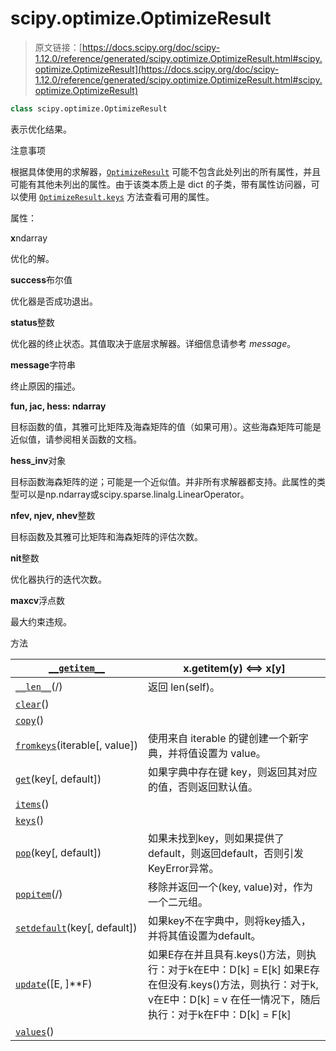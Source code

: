 # scipy.optimize.OptimizeResult

> 原文链接：[https://docs.scipy.org/doc/scipy-1.12.0/reference/generated/scipy.optimize.OptimizeResult.html#scipy.optimize.OptimizeResult](https://docs.scipy.org/doc/scipy-1.12.0/reference/generated/scipy.optimize.OptimizeResult.html#scipy.optimize.OptimizeResult)

```py
class scipy.optimize.OptimizeResult
```

表示优化结果。

注意事项

根据具体使用的求解器，[`OptimizeResult`](#scipy.optimize.OptimizeResult "scipy.optimize.OptimizeResult") 可能不包含此处列出的所有属性，并且可能有其他未列出的属性。由于该类本质上是 dict 的子类，带有属性访问器，可以使用 [`OptimizeResult.keys`](scipy.optimize.OptimizeResult.keys.html#scipy.optimize.OptimizeResult.keys "scipy.optimize.OptimizeResult.keys") 方法查看可用的属性。

属性：

**x**ndarray

优化的解。

**success**布尔值

优化器是否成功退出。

**status**整数

优化器的终止状态。其值取决于底层求解器。详细信息请参考 *message*。

**message**字符串

终止原因的描述。

**fun, jac, hess: ndarray**

目标函数的值，其雅可比矩阵及海森矩阵的值（如果可用）。这些海森矩阵可能是近似值，请参阅相关函数的文档。

**hess_inv**对象

目标函数海森矩阵的逆；可能是一个近似值。并非所有求解器都支持。此属性的类型可以是np.ndarray或scipy.sparse.linalg.LinearOperator。

**nfev, njev, nhev**整数

目标函数及其雅可比矩阵和海森矩阵的评估次数。

**nit**整数

优化器执行的迭代次数。

**maxcv**浮点数

最大约束违规。

方法

| [`__getitem__`](scipy.optimize.OptimizeResult.__getitem__.html#scipy.optimize.OptimizeResult.__getitem__ "scipy.optimize.OptimizeResult.__getitem__") | x.__getitem__(y) <==> x[y] |
| --- | --- |
| [`__len__`](scipy.optimize.OptimizeResult.__len__.html#scipy.optimize.OptimizeResult.__len__ "scipy.optimize.OptimizeResult.__len__")(/) | 返回 len(self)。 |
| [`clear`](scipy.optimize.OptimizeResult.clear.html#scipy.optimize.OptimizeResult.clear "scipy.optimize.OptimizeResult.clear")() |  |
| [`copy`](scipy.optimize.OptimizeResult.copy.html#scipy.optimize.OptimizeResult.copy "scipy.optimize.OptimizeResult.copy")() |  |
| [`fromkeys`](scipy.optimize.OptimizeResult.fromkeys.html#scipy.optimize.OptimizeResult.fromkeys "scipy.optimize.OptimizeResult.fromkeys")(iterable[, value]) | 使用来自 iterable 的键创建一个新字典，并将值设置为 value。 |
| [`get`](scipy.optimize.OptimizeResult.get.html#scipy.optimize.OptimizeResult.get "scipy.optimize.OptimizeResult.get")(key[, default]) | 如果字典中存在键 key，则返回其对应的值，否则返回默认值。 |
| [`items`](scipy.optimize.OptimizeResult.items.html#scipy.optimize.OptimizeResult.items "scipy.optimize.OptimizeResult.items")() |  |
| [`keys`](https://docs.scipy.org/doc/scipy/reference/generated/scipy.optimize.OptimizeResult.keys.html#scipy.optimize.OptimizeResult.keys "scipy.optimize.OptimizeResult.keys")() |  |
| [`pop`](https://docs.scipy.org/doc/scipy/reference/generated/scipy.optimize.OptimizeResult.pop.html#scipy.optimize.OptimizeResult.pop "scipy.optimize.OptimizeResult.pop")(key[, default]) | 如果未找到key，则如果提供了default，则返回default，否则引发KeyError异常。 |
| [`popitem`](https://docs.scipy.org/doc/scipy/reference/generated/scipy.optimize.OptimizeResult.popitem.html#scipy.optimize.OptimizeResult.popitem "scipy.optimize.OptimizeResult.popitem")(/) | 移除并返回一个(key, value)对，作为一个二元组。 |
| [`setdefault`](https://docs.scipy.org/doc/scipy/reference/generated/scipy.optimize.OptimizeResult.setdefault.html#scipy.optimize.OptimizeResult.setdefault "scipy.optimize.OptimizeResult.setdefault")(key[, default]) | 如果key不在字典中，则将key插入，并将其值设置为default。 |
| [`update`](https://docs.scipy.org/doc/scipy/reference/generated/scipy.optimize.OptimizeResult.update.html#scipy.optimize.OptimizeResult.update "scipy.optimize.OptimizeResult.update")([E, ]**F) | 如果E存在并且具有.keys()方法，则执行：对于k在E中：D[k] = E[k] 如果E存在但没有.keys()方法，则执行：对于k, v在E中：D[k] = v 在任一情况下，随后执行：对于k在F中：D[k] = F[k] |
| [`values`](https://docs.scipy.org/doc/scipy/reference/generated/scipy.optimize.OptimizeResult.values.html#scipy.optimize.OptimizeResult.values "scipy.optimize.OptimizeResult.values")() |  |
